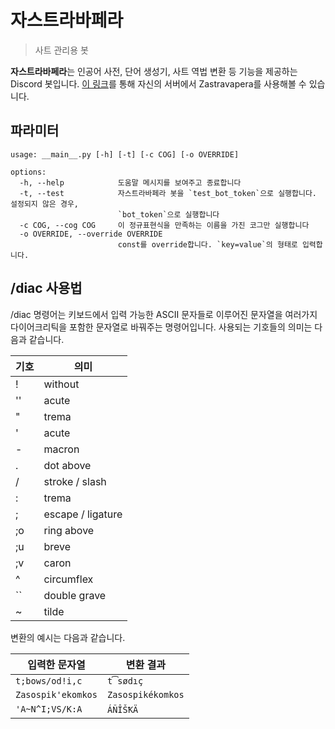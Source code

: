 # 자스트라바페라

> 사트 관리용 봇

**자스트라바페라**는 인공어 사전, 단어 생성기, 사트 역법 변환 등 기능을 제공하는 Discord 봇입니다.
[이 링크](https://discord.com/api/oauth2/authorize?client_id=944526568204681216&permissions=2147483648&scope=bot%20applications.commands)를
통해 자신의 서버에서 Zastravapera를 사용해볼 수 있습니다.

## 파라미터

```
usage: __main__.py [-h] [-t] [-c COG] [-o OVERRIDE]

options:
  -h, --help            도움말 메시지를 보여주고 종료합니다
  -t, --test            자스트라바페라 봇을 `test_bot_token`으로 실행합니다. 설정되지 않은 경우,
                        `bot_token`으로 실행합니다
  -c COG, --cog COG     이 정규표현식을 만족하는 이름을 가진 코그만 실행합니다
  -o OVERRIDE, --override OVERRIDE
                        const를 override합니다. `key=value`의 형태로 입력합니다.
```

## /diac 사용법

/diac 명령어는 키보드에서 입력 가능한 ASCII 문자들로 이루어진 문자열을
여러가지 다이어크리틱을 포함한 문자열로 바꿔주는 명령어입니다.
사용되는 기호들의 의미는 다음과 같습니다.

| 기호  | 의미                |
|-----|-------------------|
| !   | without           |
| ''  | acute             |
| "   | trema             |
| '   | acute             |
| -   | macron            |
| .   | dot above         |
| /   | stroke / slash    |
| :   | trema             |
| ;   | escape / ligature |
| ;o  | ring above        |
| ;u  | breve             |
| ;v  | caron             |
| ^   | circumflex        |
| ``  | double grave      |
| ~   | tilde             |

변환의 예시는 다음과 같습니다.

| 입력한 문자열            | 변환 결과             |
|--------------------|-------------------|
| `t;bows/od!i,c`    | `t͡sødıç`         |
| `Zasospik'ekomkos` | `Zasospikékomkos` |
| `'A~N^I;VS/K:A`    | `ÁÑÎŠꝀÄ`          |

